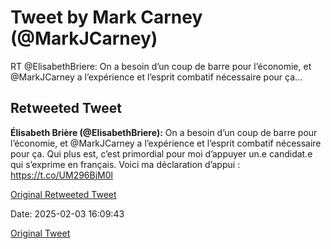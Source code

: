 # Tweet by Mark Carney (@MarkJCarney)

RT @ElisabethBriere: On a besoin d’un coup de barre pour l’économie, et @MarkJCarney a l’expérience et l’esprit combatif nécessaire pour ça…

## Retweeted Tweet

**Élisabeth Brière (@ElisabethBriere):** On a besoin d’un coup de barre pour l’économie, et @MarkJCarney a l’expérience et l’esprit combatif nécessaire pour ça. Qui plus est, c’est primordial pour moi d’appuyer un.e candidat.e qui s’exprime en français. Voici ma déclaration d’appui : https://t.co/UM296BjM0l

[Original Retweeted Tweet](https://x.com/ElisabethBriere/status/1885485318901547130)

Date: 2025-02-03 16:09:43

[Original Tweet](https://x.com/MarkJCarney/status/1886446982849306665)
